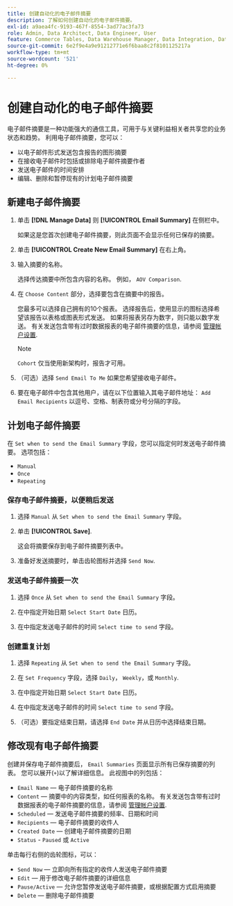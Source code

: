 ```yaml
---
title: 创建自动化的电子邮件摘要
description: 了解如何创建自动化的电子邮件摘要。
exl-id: a9aea4fc-9193-467f-8554-3ad77ac3fa73
role: Admin, Data Architect, Data Engineer, User
feature: Commerce Tables, Data Warehouse Manager, Data Integration, Data Import/Export
source-git-commit: 6e2f9e4a9e91212771e6f6baa8c2f8101125217a
workflow-type: tm+mt
source-wordcount: '521'
ht-degree: 0%

---
```


# 创建自动化的电子邮件摘要

电子邮件摘要是一种功能强大的通信工具，可用于与关键利益相关者共享您的业务状态和趋势。 利用电子邮件摘要，您可以：

* 以电子邮件形式发送包含报告的图形摘要
* 在接收电子邮件时包括或排除电子邮件摘要作者
* 发送电子邮件的时间安排
* 编辑、删除和暂停现有的计划电子邮件摘要

## 新建电子邮件摘要

1. 单击 **[!DNL Manage Data]** 则 **[!UICONTROL Email Summary]** 在侧栏中。

   如果这是您首次创建电子邮件摘要，则此页面不会显示任何已保存的摘要。

1. 单击 **[!UICONTROL Create New Email Summary]** 在右上角。

1. 输入摘要的名称。

   选择传达摘要中所包含内容的名称。 例如， `AOV Comparison`.

1. 在 `Choose Content` 部分，选择要包含在摘要中的报告。

   您最多可以选择自己拥有的10个报表。 选择报告后，使用显示的图标选择希望该报告以表格或图表形式发送。 如果将报表另存为数字，则只能以数字发送。 有关发送包含带有过时数据报表的电子邮件摘要的信息，请参阅 [管理帐户设置](../../administrator/account-management/managing-account-settings.md).

   >[!NOTE]
   >
   >`Cohort` 仅当使用新架构时，报告才可用。

1. （可选）选择 `Send Email To Me` 如果您希望接收电子邮件。

1. 要在电子邮件中包含其他用户，请在以下位置输入其电子邮件地址： `Add Email Recipients` 以逗号、空格、制表符或分号分隔的字段。

## 计划电子邮件摘要

在 `Set when to send the Email Summary` 字段，您可以指定何时发送电子邮件摘要。 选项包括：

* `Manual`
* `Once`
* `Repeating`

### 保存电子邮件摘要，以便稍后发送

1. 选择 `Manual` 从 `Set when to send the Email Summary` 字段。

1. 单击 **[!UICONTROL Save]**.

   这会将摘要保存到电子邮件摘要列表中。

1. 准备好发送摘要时，单击齿轮图标并选择 `Send Now`.

### 发送电子邮件摘要一次

1. 选择 `Once` 从 `Set when to send the Email Summary` 字段。

1. 在中指定开始日期 `Select Start Date` 日历。

1. 在中指定发送电子邮件的时间 `Select time to send` 字段。

### 创建重复计划

1. 选择 `Repeating` 从 `Set when to send the Email Summary` 字段。

1. 在 `Set Frequency` 字段，选择 `Daily`， `Weekly`，或 `Monthly`.

1. 在中指定开始日期 `Select Start Date` 日历。

1. 在中指定发送电子邮件的时间 `Select time to send` 字段。

1. （可选）要指定结束日期，请选择 `End Date` 并从日历中选择结束日期。

## 修改现有电子邮件摘要

创建并保存电子邮件摘要后， `Email Summaries` 页面显示所有已保存摘要的列表。 您可以展开(`+`)以了解详细信息。 此视图中的列包括：

* `Email Name`  — 电子邮件摘要的名称
* `Content`  — 摘要中的内容类型，如任何报表的名称。 有关发送包含带有过时数据报表的电子邮件摘要的信息，请参阅 [管理帐户设置](../../administrator/account-management/managing-account-settings.md).
* `Scheduled`  — 发送电子邮件摘要的频率、日期和时间
* `Recipients`  — 电子邮件摘要的收件人
* `Created Date`  — 创建电子邮件摘要的日期
* `Status` - `Paused` 或 `Active`

单击每行右侧的齿轮图标，可以：

* `Send Now`  — 立即向所有指定的收件人发送电子邮件摘要
* `Edit`  — 用于修改电子邮件摘要的详细信息
* `Pause/Active`  — 允许您暂停发送电子邮件摘要，或根据配置方式启用摘要
* `Delete`  — 删除电子邮件摘要

